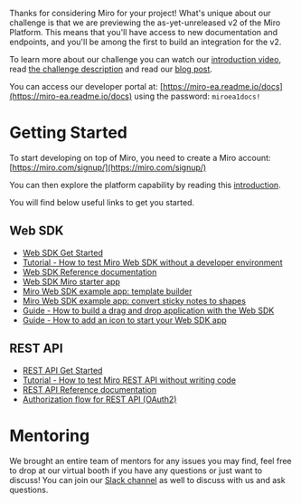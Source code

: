 Thanks for considering Miro for your project! What&#39;s unique about our challenge is that we are previewing the as-yet-unreleased v2 of the Miro Platform. This means that you&#39;ll have access to new documentation and endpoints, and you&#39;ll be among the first to build an integration for the v2.

To learn more about our challenge you can watch our [introduction video](https://youtu.be/FdgRmlxOPcE), read [the challenge description](https://www.junction2021.com/challenges/miro) and read our [blog post](https://hackjunction.medium.com/collaborate-without-constraint-with-miro-401eca72067f).

You can access our developer portal at: [https://miro-ea.readme.io/docs](https://miro-ea.readme.io/docs) using the password: `miroea1docs!`

# Getting Started

To start developing on top of Miro, you need to create a Miro account: [https://miro.com/signup/](https://miro.com/signup/)

You can then explore the platform capability by reading this [introduction](https://miro-ea.readme.io/docs/introduction).

You will find below useful links to get you started.

## Web SDK
- [Web SDK Get Started](https://miro-ea.readme.io/docs/getting-started)
- [Tutorial - How to test Miro Web SDK without a developer environment](https://youtu.be/9HRcKjFy93s)
- [Web SDK Reference documentation](https://miro-ea.readme.io/docs/web-sdk-reference)
- [Web SDK Miro starter app](https://drive.google.com/file/d/1t_W_5-L93D2EfSRlcFlIHHfDDJzJ1rhb/view?usp=sharing)
- [Miro Web SDK example app: template builder](https://drive.google.com/file/d/1t_W_5-L93D2EfSRlcFlIHHfDDJzJ1rhb/view?usp=sharing)
- [Miro Web SDK example app: convert sticky notes to shapes](https://drive.google.com/file/d/1t_W_5-L93D2EfSRlcFlIHHfDDJzJ1rhb/view?usp=sharing)
- [Guide - How to build a drag and drop application with the Web SDK](https://miro-ea.readme.io/docs/add-drag-and-drop-to-your-app)
- [Guide - How to add an icon to start your Web SDK app](https://miro-ea.readme.io/docs/add-icon-click-to-your-app)


## REST API
- [REST API Get Started](https://miro-ea.readme.io/docs/rest-api-getting-started)
- [Tutorial - How to test Miro REST API without writing code](https://youtu.be/2x_GHcy4mcI)
- [REST API Reference documentation](https://miro-ea.readme.io/reference/common-features)
- [Authorization flow for REST API (OAuth2)](https://miro-ea.readme.io/reference/overview)


# Mentoring
We brought an entire team of mentors for any issues you may find, feel free to drop at our virtual booth if you have any questions or just want to discuss!
You can join our [Slack channel](https://join.slack.com/t/miroplatformcommunity/shared_invite/zt-b0h34xpz-5khv1epS3cwFJ7eVDwTCKA) as well to discuss with us and ask questions.
